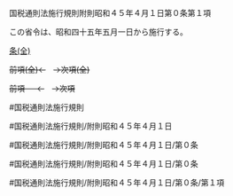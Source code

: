 国税通則法施行規則附則昭和４５年４月１日第０条第１項

この省令は、昭和四十五年五月一日から施行する。

[条(全)](国税通則法施行規則附則昭和４５年４月１日第０条_.md)

~~前項(全)←~~　~~→次項(全)~~

~~前項 　 ←~~　~~→次項~~



#国税通則法施行規則

#国税通則法施行規則/附則昭和４５年４月１日

#国税通則法施行規則/附則昭和４５年４月１日/第０条

#国税通則法施行規則/附則昭和４５年４月１日/第０条

#国税通則法施行規則/附則昭和４５年４月１日/第０条/第１項

